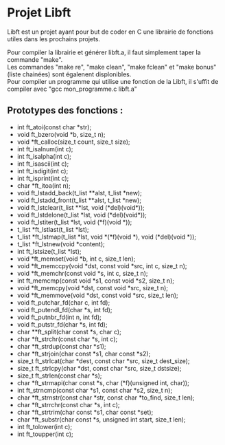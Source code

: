# Projet Libft

Libft est un projet ayant pour but de coder en C une librairie de fonctions utiles dans les prochains projets.

Pour compiler la librairie et générer libft.a, il faut simplement taper la commande "make".</br>
Les commandes "make re", "make clean", "make fclean" et "make bonus" (liste chainées) sont égalenent displonibles.</br>
Pour compiler un programme qui utilise une fonction de la Libft, il s'uffit de compiler avec "gcc mon_programme.c libft.a"

## Prototypes des fonctions :

<ul>
<li>int			ft_atoi(const char *str);</li>
<li>void		ft_bzero(void *b, size_t n);</li>
<li>void		*ft_calloc(size_t count, size_t size);</li>
<li>int			ft_isalnum(int c);</li>
<li>int			ft_isalpha(int c);</li>
<li>int			ft_isascii(int c);</li>
<li>int			ft_isdigit(int c);</li>
<li>int			ft_isprint(int c);</li>
<li>char		*ft_itoa(int n);</li>
<li>void		ft_lstadd_back(t_list **alst, t_list *new);</li>
<li>void		ft_lstadd_front(t_list **alst, t_list *new);</li>
<li>void		ft_lstclear(t_list **lst, void (*del)(void*));</li>
<li>void		ft_lstdelone(t_list *lst, void (*del)(void*));</li>
<li>void		ft_lstiter(t_list *lst, void (*f)(void *));</li>
<li>t_list		*ft_lstlast(t_list *lst);</li>
<li>t_list		*ft_lstmap(t_list *lst, void *(*f)(void *), void (*del)(void *));</li>
<li>t_list		*ft_lstnew(void *content);</li>
<li>int			ft_lstsize(t_list *lst);</li>
<li>void		*ft_memset(void *b, int c, size_t len);</li>
<li>void		*ft_memccpy(void *dst, const void *src, int c, size_t n);</li>
<li>void		*ft_memchr(const void *s, int c, size_t n);</li>
<li>int			ft_memcmp(const void *s1, const void *s2, size_t n);</li>
<li>void		*ft_memcpy(void *dst, const void *src, size_t n);</li>
<li>void		*ft_memmove(void *dst, const void *src, size_t len);</li>
<li>void		ft_putchar_fd(char c, int fd);</li>
<li>void		ft_putendl_fd(char *s, int fd);</li>
<li>void		ft_putnbr_fd(int n, int fd);</li>
<li>void		ft_putstr_fd(char *s, int fd);</li>
<li>char		**ft_split(char const *s, char c);</li>
<li>char		*ft_strchr(const char *s, int c);</li>
<li>char		*ft_strdup(const char *s1);</li>
<li>char		*ft_strjoin(char const *s1, char const *s2);</li>
<li>size_t		ft_strlcat(char *dest, const char *src, size_t dest_size);</li>
<li>size_t		ft_strlcpy(char *dst, const char *src, size_t dstsize);</li>
<li>size_t		ft_strlen(const char *s);</li>
<li>char		*ft_strmapi(char const *s, char (*f)(unsigned int, char));</li>
<li>int			ft_strncmp(const char *s1, const char *s2, size_t n);</li>
<li>char		*ft_strnstr(const char *str, const char *to_find, size_t len);</li>
<li>char		*ft_strrchr(const char *s, int c);</li>
<li>char		*ft_strtrim(char const *s1, char const *set);</li>
<li>char		*ft_substr(char const *s, unsigned int start, size_t len);</li>
<li>int			ft_tolower(int c);</li>
<li>int			ft_toupper(int c);</li>
</ul>

